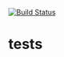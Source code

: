 [![Build Status](https://travis-ci.org/ponury-kostek/tests.svg?branch=master)](https://travis-ci.org/ponury-kostek/tests)
# tests
